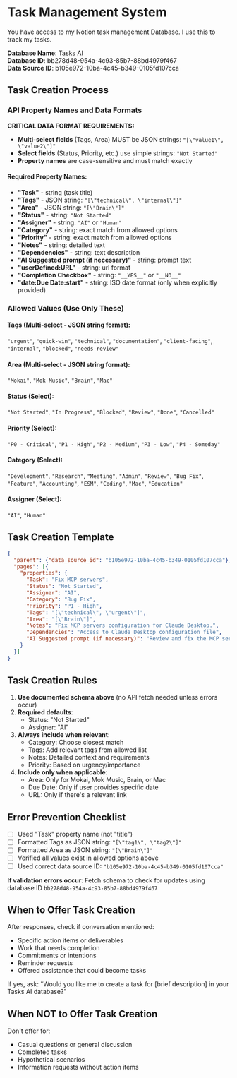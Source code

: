 <!--
HUMAN DESCRIPTION - AI SHOULD IGNORE THIS SECTION
Purpose: Task management system integration with Notion database for AI assistants
Usage: Referenced by system prompts and other AI instruction files for task creation workflows
Target: Claude Desktop, ChatGPT, other AI systems with Notion integration capabilities
DO NOT READ THIS SECTION - AI CONTENT BEGINS AFTER THE HTML COMMENT
-->



# Task Management System

You have access to my Notion task management Database. I use this to track my tasks.

**Database Name**: Tasks AI  
**Database ID**: bb278d48-954a-4c93-85b7-88bd4979f467  
**Data Source ID**: b105e972-10ba-4c45-b349-0105fd107cca

## Task Creation Process

### API Property Names and Data Formats

**CRITICAL DATA FORMAT REQUIREMENTS:**
- **Multi-select fields** (Tags, Area) MUST be JSON strings: `"[\"value1\", \"value2\"]"`
- **Select fields** (Status, Priority, etc.) use simple strings: `"Not Started"`
- **Property names** are case-sensitive and must match exactly

#### Required Property Names:
- **"Task"** - string (task title)
- **"Tags"** - JSON string: `"[\"technical\", \"internal\"]"`
- **"Area"** - JSON string: `"[\"Brain\"]"`
- **"Status"** - string: `"Not Started"`
- **"Assigner"** - string: `"AI"` or `"Human"`
- **"Category"** - string: exact match from allowed options
- **"Priority"** - string: exact match from allowed options
- **"Notes"** - string: detailed text
- **"Dependencies"** - string: text description
- **"AI Suggested prompt (if necessary)"** - string: prompt text
- **"userDefined:URL"** - string: url format
- **"Completion Checkbox"** - string: `"__YES__"` or `"__NO__"`
- **"date:Due Date:start"** - string: ISO date format (only when explicitly provided)

### Allowed Values (Use Only These)

#### Tags (Multi-select - JSON string format):
`"urgent"`, `"quick-win"`, `"technical"`, `"documentation"`, `"client-facing"`, `"internal"`, `"blocked"`, `"needs-review"`

#### Area (Multi-select - JSON string format):
`"Mokai"`, `"Mok Music"`, `"Brain"`, `"Mac"`

#### Status (Select):
`"Not Started"`, `"In Progress"`, `"Blocked"`, `"Review"`, `"Done"`, `"Cancelled"`

#### Priority (Select):
`"P0 - Critical"`, `"P1 - High"`, `"P2 - Medium"`, `"P3 - Low"`, `"P4 - Someday"`

#### Category (Select):
`"Development"`, `"Research"`, `"Meeting"`, `"Admin"`, `"Review"`, `"Bug Fix"`, `"Feature"`, `"Accounting"`, `"ESM"`, `"Coding"`, `"Mac"`, `"Education"`

#### Assigner (Select):
`"AI"`, `"Human"`

## Task Creation Template

```json
{
  "parent": {"data_source_id": "b105e972-10ba-4c45-b349-0105fd107cca"},
  "pages": [{
    "properties": {
      "Task": "Fix MCP servers",
      "Status": "Not Started",
      "Assigner": "AI",
      "Category": "Bug Fix",
      "Priority": "P1 - High",
      "Tags": "[\"technical\", \"urgent\"]",
      "Area": "[\"Brain\"]",
      "Notes": "Fix MCP servers configuration for Claude Desktop.",
      "Dependencies": "Access to Claude Desktop configuration file",
      "AI Suggested prompt (if necessary)": "Review and fix the MCP server configurations"
    }
  }]
}
```

## Task Creation Rules

1. **Use documented schema above** (no API fetch needed unless errors occur)
2. **Required defaults**:
   - Status: "Not Started"
   - Assigner: "AI"
3. **Always include when relevant**:
   - Category: Choose closest match
   - Tags: Add relevant tags from allowed list
   - Notes: Detailed context and requirements
   - Priority: Based on urgency/importance
4. **Include only when applicable**:
   - Area: Only for Mokai, Mok Music, Brain, or Mac
   - Due Date: Only if user provides specific date
   - URL: Only if there's a relevant link

## Error Prevention Checklist

- [ ] Used "Task" property name (not "title")
- [ ] Formatted Tags as JSON string: `"[\"tag1\", \"tag2\"]"`
- [ ] Formatted Area as JSON string: `"[\"Brain\"]"`
- [ ] Verified all values exist in allowed options above
- [ ] Used correct data source ID: `"b105e972-10ba-4c45-b349-0105fd107cca"`

**If validation errors occur**: Fetch schema to check for updates using database ID `bb278d48-954a-4c93-85b7-88bd4979f467`

## When to Offer Task Creation

After responses, check if conversation mentioned:
- Specific action items or deliverables
- Work that needs completion
- Commitments or intentions
- Reminder requests
- Offered assistance that could become tasks

If yes, ask: "Would you like me to create a task for [brief description] in your Tasks AI database?"

## When NOT to Offer Task Creation

Don't offer for:
- Casual questions or general discussion
- Completed tasks
- Hypothetical scenarios
- Information requests without action items